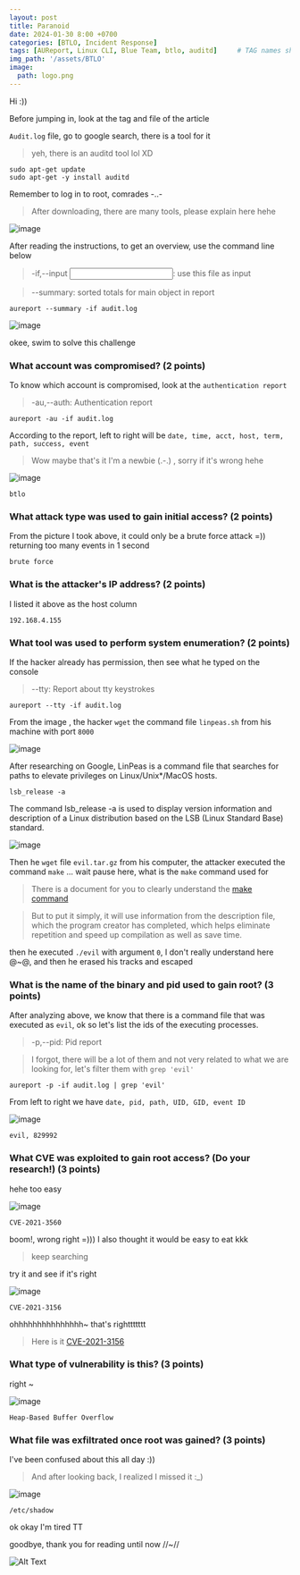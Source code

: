 ```yaml
--- 
layout: post
title: Paranoid
date: 2024-01-30 8:00 +0700
categories: [BTLO, Incident Response]
tags: [AUReport, Linux CLI, Blue Team, btlo, auditd]     # TAG names should always be lowercase
img_path: '/assets/BTLO'
image: 
  path: logo.png
--- 
```


Hi :))

Before jumping in, look at the tag and file of the article

`Audit.log` file, go to google search, there is a tool for it
> yeh, there is an auditd tool lol XD

```
sudo apt-get update
sudo apt-get -y install auditd
```

Remember to log in to root, comrades -..-
> After downloading, there are many tools, please explain here hehe

![image](https://github.com/zs0b/zs0b.github.io/assets/118095276/9d0d1f5a-2465-403d-a5c8-47f8362bbb17)

After reading the instructions, to get an overview, use the command line below
>  -if,--input <Input File name>: use this file as input

>  --summary: sorted totals for main object in report

```
aureport --summary -if audit.log 

```

![image](https://github.com/zs0b/zs0b.github.io/assets/118095276/6d91bfcb-725f-4c64-938c-1d749700594a)

okee, swim to solve this challenge

### What account was compromised? (2 points)
  
To know which account is compromised, look at the `authentication report`
> -au,--auth: Authentication report

```
aureport -au -if audit.log

```

According to the report, left to right will be `date, time, acct, host, term, path, success, event`
> Wow maybe that's it I'm a newbie (.-.) , sorry if it's wrong hehe

![image](https://github.com/zs0b/zs0b.github.io/assets/118095276/d7a0f374-1579-4a09-9b33-c56acbfcde99)

`btlo`

### What attack type was used to gain initial access? (2 points)

From the picture I took above, it could only be a brute force attack =)) returning too many events in 1 second

`brute force`

### What is the attacker's IP address? (2 points)

I listed it above as the host column 

`192.168.4.155`

### What tool was used to perform system enumeration? (2 points)

If the hacker already has permission, then see what he typed on the console
> --tty: Report about tty keystrokes

```
aureport --tty -if audit.log

```

From the image , the hacker `wget` the command file `linpeas.sh` from his machine with port `8000`

![image](https://github.com/zs0b/zs0b.github.io/assets/118095276/c6508e62-5ee0-4dd7-ab6f-765acdfaea06)

After researching on Google, LinPeas is a command file that searches for paths to elevate privileges on Linux/Unix*/MacOS hosts.

```
lsb_release -a

```

The command lsb_release -a is used to display version information and description of a Linux distribution based on the LSB (Linux Standard Base) standard.

![image](https://github.com/zs0b/zs0b.github.io/assets/118095276/48ee62e1-c574-4bda-94a7-0f72ae8123d4)

Then he `wget` file `evil.tar.gz` from his computer, the attacker executed the command `make` ... wait pause here, what is the `make` command used for
> There is a document for you to clearly understand the [make command](https://www.ibm.com/docs/en/aix/7.2?topic=concepts-make-command)

> But to put it simply, it will use information from the description file, which the program creator has completed, which helps eliminate repetition and speed up compilation as well as save time.

then he executed `./evil` with argument `0`, I don't really understand here @~@, and then he erased his tracks and escaped

### What is the name of the binary and pid used to gain root? (3 points)

After analyzing above, we know that there is a command file that was executed as `evil`, ok so let's list the ids of the executing processes.
> -p,--pid: Pid report

> I forgot, there will be a lot of them and not very related to what we are looking for, let's filter them with `grep 'evil'`

```
aureport -p -if audit.log | grep 'evil'

```

From left to right we have `date, pid, path, UID, GID, event ID`

![image](https://github.com/zs0b/zs0b.github.io/assets/118095276/2ac907cc-298f-4288-a89e-77b72e267bb9)

`evil, 829992` 

### What CVE was exploited to gain root access? (Do your research!) (3 points)

hehe too easy

![image](https://github.com/zs0b/zs0b.github.io/assets/118095276/bb42068a-d5e7-4332-9398-2f7b30865353)

`CVE-2021-3560`

boom!, wrong right =))) I also thought it would be easy to eat kkk
> keep searching

try it and see if it's right

![image](https://github.com/zs0b/zs0b.github.io/assets/118095276/bf624bbb-080b-4698-b018-1fa8660efd6e)

`CVE-2021-3156`

ohhhhhhhhhhhhhhh~ that's righttttttt
> Here is it [CVE-2021-3156](https://www.alibabacloud.com/help/en/ecs/product-overview/vulnerability-announcement-or-linux-sudo-permission-vulnerability)

### What type of vulnerability is this? (3 points)

right ~ 

![image](https://github.com/zs0b/zs0b.github.io/assets/118095276/61b5223e-6f7a-4fc5-9404-fadf14177d41)

`Heap-Based Buffer Overflow`

### What file was exfiltrated once root was gained? (3 points)

I've been confused about this all day :))
> And after looking back, I realized I missed it :_) 

![image](https://github.com/zs0b/zs0b.github.io/assets/118095276/9c182e97-22f6-4f75-949c-a8a8cc6b44cf)

`/etc/shadow`

ok okay I'm tired TT

goodbye, thank you for reading until now //~//

![Alt Text](https://media.giphy.com/media/nmBKiNb7h3tIv3BO8D/giphy.gif?cid=790b761183ingxqbsyfgt5y2bt92cadaqbpp5jl7drplf3a4&ep=v1_gifs_search&rid=giphy.gif&ct=g)
















